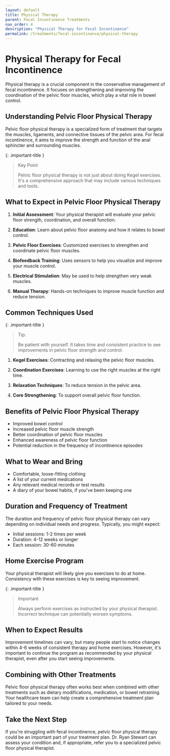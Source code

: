 ```yaml
---
layout: default
title: Physical Therapy
parent: Fecal Incontinence Treatments
nav_order: 4
description: "Physical Therapy for Fecal Incontinence"
permalink: /treatments/fecal-incontinence/physical-therapy
---
```


# Physical Therapy for Fecal Incontinence

Physical therapy is a crucial component in the conservative management of fecal incontinence. It focuses on strengthening and improving the coordination of the pelvic floor muscles, which play a vital role in bowel control.

## Understanding Pelvic Floor Physical Therapy

Pelvic floor physical therapy is a specialized form of treatment that targets the muscles, ligaments, and connective tissues of the pelvic area. For fecal incontinence, it aims to improve the strength and function of the anal sphincter and surrounding muscles.

{: .important-title }
> Key Point
>
> Pelvic floor physical therapy is not just about doing Kegel exercises. It's a comprehensive approach that may include various techniques and tools.

## What to Expect in Pelvic Floor Physical Therapy

1. **Initial Assessment**: Your physical therapist will evaluate your pelvic floor strength, coordination, and overall function.

2. **Education**: Learn about pelvic floor anatomy and how it relates to bowel control.

3. **Pelvic Floor Exercises**: Customized exercises to strengthen and coordinate pelvic floor muscles.

4. **Biofeedback Training**: Uses sensors to help you visualize and improve your muscle control.

5. **Electrical Stimulation**: May be used to help strengthen very weak muscles.

6. **Manual Therapy**: Hands-on techniques to improve muscle function and reduce tension.

## Common Techniques Used

{: .important-title }
>Tip: 
> 
> Be patient with yourself. It takes time and consistent practice to see improvements in pelvic floor strength and control.

1. **Kegel Exercises**: Contracting and relaxing the pelvic floor muscles.

2. **Coordination Exercises**: Learning to use the right muscles at the right time.

3. **Relaxation Techniques**: To reduce tension in the pelvic area.

4. **Core Strengthening**: To support overall pelvic floor function.

## Benefits of Pelvic Floor Physical Therapy

- Improved bowel control
- Increased pelvic floor muscle strength
- Better coordination of pelvic floor muscles
- Enhanced awareness of pelvic floor function
- Potential reduction in the frequency of incontinence episodes

## What to Wear and Bring

- Comfortable, loose-fitting clothing
- A list of your current medications
- Any relevant medical records or test results
- A diary of your bowel habits, if you've been keeping one

## Duration and Frequency of Treatment

The duration and frequency of pelvic floor physical therapy can vary depending on individual needs and progress. Typically, you might expect:

- Initial sessions: 1-2 times per week
- Duration: 4-12 weeks or longer
- Each session: 30-60 minutes

## Home Exercise Program

Your physical therapist will likely give you exercises to do at home. Consistency with these exercises is key to seeing improvement.

{: .important-title }

> Important
> 
> Always perform exercises as instructed by your physical therapist. Incorrect technique can potentially worsen symptoms.

## When to Expect Results

Improvement timelines can vary, but many people start to notice changes within 4-6 weeks of consistent therapy and home exercises. However, it's important to continue the program as recommended by your physical therapist, even after you start seeing improvements.

## Combining with Other Treatments

Pelvic floor physical therapy often works best when combined with other treatments such as dietary modifications, medication, or bowel retraining. Your healthcare team can help create a comprehensive treatment plan tailored to your needs.

## Take the Next Step

If you're struggling with fecal incontinence, pelvic floor physical therapy could be an important part of your treatment plan. Dr. Ryan Stewart can assess your condition and, if appropriate, refer you to a specialized pelvic floor physical therapist.